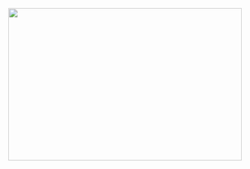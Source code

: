 <p align="center">
 <img width="460" height="300" src="https://miro.medium.com/max/2560/1*cGDDA2mfYkjiIhGaN8gDoA.png">
</p>
